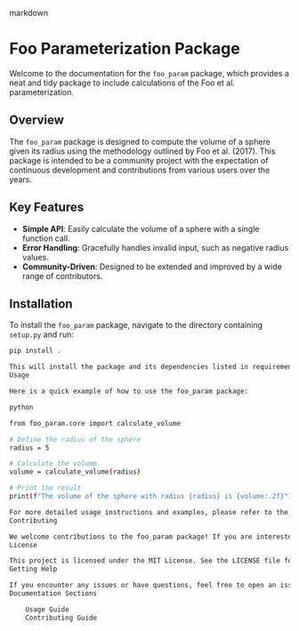 markdown

# Foo Parameterization Package

Welcome to the documentation for the `foo_param` package, which provides a neat and tidy package to include calculations of the Foo et al. parameterization.

## Overview

The `foo_param` package is designed to compute the volume of a sphere given its radius using the methodology outlined by Foo et al. (2017). This package is intended to be a community project with the expectation of continuous development and contributions from various users over the years.

## Key Features

- **Simple API**: Easily calculate the volume of a sphere with a single function call.
- **Error Handling**: Gracefully handles invalid input, such as negative radius values.
- **Community-Driven**: Designed to be extended and improved by a wide range of contributors.

## Installation

To install the `foo_param` package, navigate to the directory containing `setup.py` and run:

```sh
pip install .

This will install the package and its dependencies listed in requirements.txt.
Usage

Here is a quick example of how to use the foo_param package:

python

from foo_param.core import calculate_volume

# Define the radius of the sphere
radius = 5

# Calculate the volume
volume = calculate_volume(radius)

# Print the result
print(f"The volume of the sphere with radius {radius} is {volume:.2f}")

For more detailed usage instructions and examples, please refer to the Usage Guide.
Contributing

We welcome contributions to the foo_param package! If you are interested in contributing, please refer to the Contributing Guide for guidelines on how to get started.
License

This project is licensed under the MIT License. See the LICENSE file for details.
Getting Help

If you encounter any issues or have questions, feel free to open an issue on our GitHub repository.
Documentation Sections

    Usage Guide
    Contributing Guide